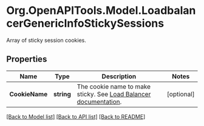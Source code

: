# Org.OpenAPITools.Model.LoadbalancerGenericInfoStickySessions
Array of sticky session cookies.

## Properties

Name | Type | Description | Notes
------------ | ------------- | ------------- | -------------
**CookieName** | **string** | The cookie name to make sticky. See [Load Balancer documentation](https://www.vultr.com/docs/vultr-load-balancers/#Load_Balancer_Configuration). | [optional] 

[[Back to Model list]](../README.md#documentation-for-models) [[Back to API list]](../README.md#documentation-for-api-endpoints) [[Back to README]](../README.md)

